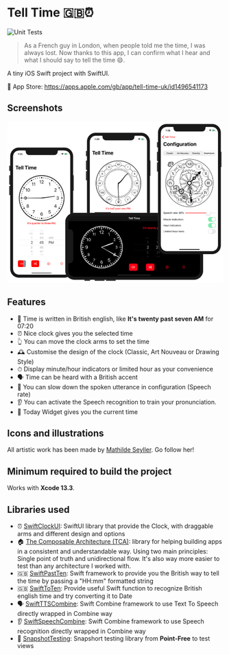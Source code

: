 # Tell Time 🇬🇧⏰

![Unit Tests](https://github.com/renaudjenny/telltime/workflows/Xcode%20Unit%20Test/badge.svg)

>As a French guy in London, when people told me the time, I was always lost. Now thanks to this app, I can confirm what I hear and what I should say to tell the time 😄.

A tiny iOS Swift project with SwiftUI.

📲 App Store: https://apps.apple.com/gb/app/tell-time-uk/id1496541173

## Screenshots

![Screenshots of the application from an iPhone](docs/assets/iPhoneScreenshots.png)

## Features

* 🐰 Time is written in British english, like **It's twenty past seven AM** for 07:20
* ⏰ Nice clock gives you the selected time
* 👆 You can move the clock arms to set the time
* 🕰 Customise the design of the clock (Classic, Art Nouveau or Drawing Style)
* ⏱  Display minute/hour indicators or limited hour as your convenience
* 🗣 Time can be heard with a British accent
* 🐢 You can slow down the spoken utterance in configuration (Speech rate)
* 👂 You can activate the Speech recognition to train your pronunciation.
* 👾 Today Widget gives you the current time

## Icons and illustrations

All artistic work has been made by [Mathilde Seyller](https://instagram.com/myobriel). Go follow her!

## Minimum required to build the project

Works with **Xcode 13.3**.

## Libraries used

* ⏰ [SwiftClockUI](https://github.com/renaudjenny/SwiftClockUI): SwiftUI library that provide the Clock, with draggable arms and different design and options
* 🏠 [The Composable Architecture (TCA)](https://github.com/pointfreeco/swift-composable-architecture): library for helping building apps in a consistent and understandable way. Using two main principles: Single point of truth and unidirectional flow. It's also way more easier to test than any architecture I worked with.
* 🇬🇧 [SwiftPastTen](https://github.com/renaudjenny/SwiftPastTen): Swift framework to provide you the British way to tell the time by passing a "HH:mm" formatted string
* 🇬🇧 [SwiftToTen](https://github.com/renaudjenny/SwiftToTen): Provide useful Swift function to recognize British english time and try converting it to Date
* 🗣 [SwiftTTSCombine](https://github.com/renaudjenny/SwiftTTSCombine): Swift Combine framework to use Text To Speech directly wrapped in Combine way
* 👂 [SwiftSpeechCombine](https://github.com/renaudjenny/SwiftSpeechCombine): Swift Combine framework to use Speech recognition directly wrapped in Combine way
* 📸 [SnapshotTesting](https://github.com/pointfreeco/swift-snapshot-testing): Snapshort testing library from **Point-Free** to test views
